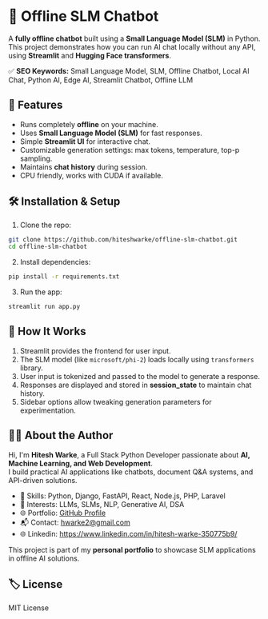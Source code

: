 # 🤖 Offline SLM Chatbot

A **fully offline chatbot** built using a **Small Language Model (SLM)** in Python.  
This project demonstrates how you can run AI chat locally without any API, using **Streamlit** and **Hugging Face transformers**.

✅ **SEO Keywords:** Small Language Model, SLM, Offline Chatbot, Local AI Chat, Python AI, Edge AI, Streamlit Chatbot, Offline LLM

## 📌 Features
- Runs completely **offline** on your machine.
- Uses **Small Language Model (SLM)** for fast responses.
- Simple **Streamlit UI** for interactive chat.
- Customizable generation settings: max tokens, temperature, top-p sampling.
- Maintains **chat history** during session.
- CPU friendly, works with CUDA if available.

## 🛠 Installation & Setup
1. Clone the repo:
```bash
git clone https://github.com/hiteshwarke/offline-slm-chatbot.git
cd offline-slm-chatbot
```
2. Install dependencies:
```bash
pip install -r requirements.txt
```
3. Run the app:
```bash
streamlit run app.py
```

## 📖 How It Works
1. Streamlit provides the frontend for user input.
2. The SLM model (like `microsoft/phi-2`) loads locally using `transformers` library.
3. User input is tokenized and passed to the model to generate a response.
4. Responses are displayed and stored in **session_state** to maintain chat history.
5. Sidebar options allow tweaking generation parameters for experimentation.

## 👨‍💻 About the Author
Hi, I'm **Hitesh Warke**, a Full Stack Python Developer passionate about **AI, Machine Learning, and Web Development**.  
I build practical AI applications like chatbots, document Q&A systems, and API-driven solutions.

- 💼 Skills: Python, Django, FastAPI, React, Node.js, PHP, Laravel  
- 🤖 Interests: LLMs, SLMs, NLP, Generative AI, DSA  
- 🌐 Portfolio: [GitHub Profile](https://github.com/hiteshwarke)  
- 📬 Contact: hwarke2@gmail.com
- 🌐 Linkedin: https://www.linkedin.com/in/hitesh-warke-350775b9/

This project is part of my **personal portfolio** to showcase SLM applications in offline AI solutions.

## 🏷 License
MIT License